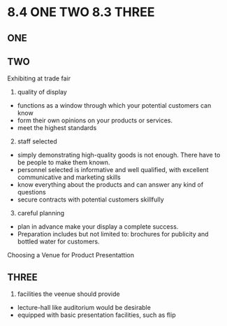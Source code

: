 # 8.4 ONE TWO  8.3 THREE


## ONE 

## TWO 
Exhibiting at trade fair
1. quality of display
- functions as a window through which your potential customers can know
- form their own opinions on your products or services.
- meet the highest standards 



2. staff selected

- simply demonstrating high-quality goods is not enough. There have to be people to make them known.
- personnel selected is informative and well qualified, with excellent communicative and marketing skills
- know everything about the products and can answer any kind of questions
- secure contracts with potential customers skillfully

3. careful planning
- plan in advance make your display a complete success.
- Preparation includes but not limited to: brochures for publicity and bottled water for customers.


Choosing a Venue for Product Presentattion
## THREE
1. facilities the veenue should provide
- lecture-hall like auditorium would be desirable 
- equipped with basic presentation facilities, such as flip